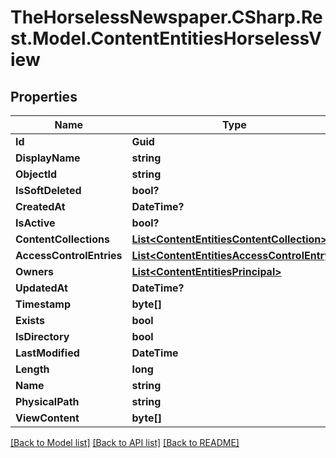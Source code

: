 # TheHorselessNewspaper.CSharp.Rest.Model.ContentEntitiesHorselessView

## Properties

Name | Type | Description | Notes
------------ | ------------- | ------------- | -------------
**Id** | **Guid** |  | [optional] 
**DisplayName** | **string** |  | [optional] 
**ObjectId** | **string** |  | [optional] 
**IsSoftDeleted** | **bool?** |  | [optional] 
**CreatedAt** | **DateTime?** |  | [optional] 
**IsActive** | **bool?** |  | [optional] 
**ContentCollections** | [**List&lt;ContentEntitiesContentCollection&gt;**](ContentEntitiesContentCollection.md) |  | [optional] 
**AccessControlEntries** | [**List&lt;ContentEntitiesAccessControlEntry&gt;**](ContentEntitiesAccessControlEntry.md) |  | [optional] 
**Owners** | [**List&lt;ContentEntitiesPrincipal&gt;**](ContentEntitiesPrincipal.md) |  | [optional] 
**UpdatedAt** | **DateTime?** |  | [optional] 
**Timestamp** | **byte[]** |  | [optional] 
**Exists** | **bool** |  | [optional] 
**IsDirectory** | **bool** |  | [optional] 
**LastModified** | **DateTime** |  | [optional] 
**Length** | **long** |  | [optional] 
**Name** | **string** |  | [optional] 
**PhysicalPath** | **string** |  | [optional] 
**ViewContent** | **byte[]** |  | [optional] 

[[Back to Model list]](../README.md#documentation-for-models) [[Back to API list]](../README.md#documentation-for-api-endpoints) [[Back to README]](../README.md)

